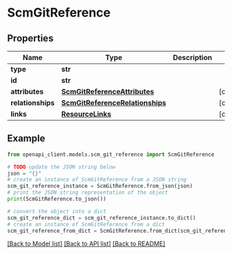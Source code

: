 # ScmGitReference


## Properties

Name | Type | Description | Notes
------------ | ------------- | ------------- | -------------
**type** | **str** |  | 
**id** | **str** |  | 
**attributes** | [**ScmGitReferenceAttributes**](ScmGitReferenceAttributes.md) |  | [optional] 
**relationships** | [**ScmGitReferenceRelationships**](ScmGitReferenceRelationships.md) |  | [optional] 
**links** | [**ResourceLinks**](ResourceLinks.md) |  | [optional] 

## Example

```python
from openapi_client.models.scm_git_reference import ScmGitReference

# TODO update the JSON string below
json = "{}"
# create an instance of ScmGitReference from a JSON string
scm_git_reference_instance = ScmGitReference.from_json(json)
# print the JSON string representation of the object
print(ScmGitReference.to_json())

# convert the object into a dict
scm_git_reference_dict = scm_git_reference_instance.to_dict()
# create an instance of ScmGitReference from a dict
scm_git_reference_from_dict = ScmGitReference.from_dict(scm_git_reference_dict)
```
[[Back to Model list]](../README.md#documentation-for-models) [[Back to API list]](../README.md#documentation-for-api-endpoints) [[Back to README]](../README.md)


